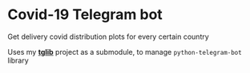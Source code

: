 # Covid-19 Telegram bot

Get delivery covid distribution plots for every certain country

Uses my **[tglib](https://github.com/tsepanx/tglib)** project as a submodule, to manage `python-telegram-bot` library
